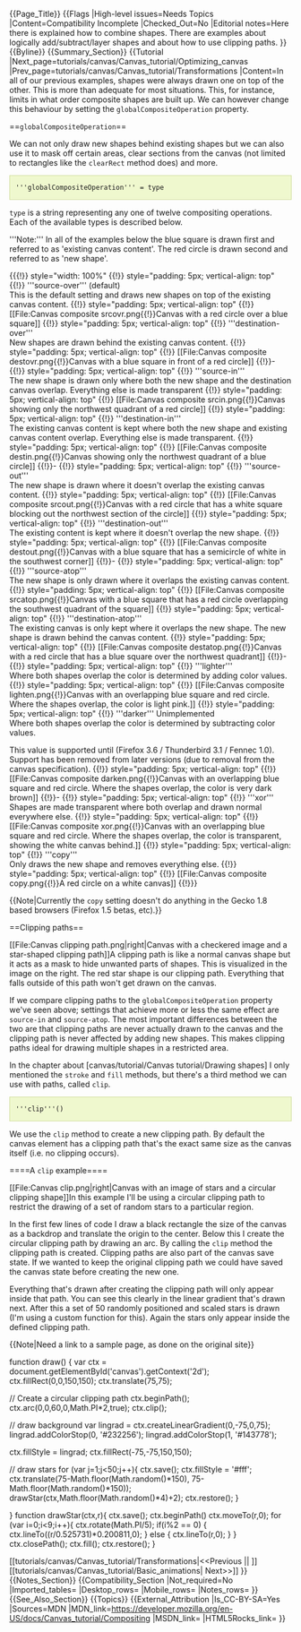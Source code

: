 {{Page_Title}}
{{Flags
|High-level issues=Needs Topics
|Content=Compatibility Incomplete
|Checked_Out=No
|Editorial notes=Here there is explained how to combine shapes. There are examples about logically add/subtract/layer shapes and about how to use clipping paths.
}}
{{Byline}}
{{Summary_Section}}
{{Tutorial
|Next_page=tutorials/canvas/Canvas_tutorial/Optimizing_canvas
|Prev_page=tutorials/canvas/Canvas_tutorial/Transformations
|Content=In all of our previous examples, shapes were always drawn one on top of the other. This is more than adequate for most situations. This, for instance, limits in what order composite shapes are built up. We can however change this behaviour by setting the <code>globalCompositeOperation</code> property.

==<code>globalCompositeOperation</code>==

We can not only draw new shapes behind existing shapes but we can also use it to mask off certain areas, clear sections from the canvas (not limited to rectangles like the <code>clearRect</code> method does) and more.

<div style="border: 1px solid rgb(208, 221, 158); background: rgb(239, 248, 206) none repeat scroll 0% 50%; padding-left: 10px">

<code>'''globalCompositeOperation''' = type</code>

</div>

<code>type</code> is a string representing any one of twelve compositing operations. Each of the available types is described below.

'''Note:''' In all of the examples below the blue square is drawn first and referred to as 'existing canvas content'. The red circle is drawn second and referred to as 'new shape'.

{{{!}} style="width: 100%"
{{!}} style="padding: 5px; vertical-align: top" {{!}}
'''source-over''' (default)<br /> This is the default setting and draws new shapes on top of the existing canvas content.
{{!}} style="padding: 5px; vertical-align: top" {{!}}
[[File:Canvas composite srcovr.png{{!}}Canvas with a red circle over a blue square]]
{{!}} style="padding: 5px; vertical-align: top" {{!}}
'''destination-over'''<br /> New shapes are drawn behind the existing canvas content.
{{!}} style="padding: 5px; vertical-align: top" {{!}}
[[File:Canvas composite destovr.png{{!}}Canvas with a blue square in front of a red circle]]
{{!}}-
{{!}} style="padding: 5px; vertical-align: top" {{!}}
'''source-in'''<br /> The new shape is drawn only where both the new shape and the destination canvas overlap. Everything else is made transparent
{{!}} style="padding: 5px; vertical-align: top" {{!}}
[[File:Canvas composite srcin.png{{!}}Canvas showing only the northwest quadrant of a red circle]]
{{!}} style="padding: 5px; vertical-align: top" {{!}}
'''destination-in'''<br /> The existing canvas content is kept where both the new shape and existing canvas content overlap. Everything else is made transparent.
{{!}} style="padding: 5px; vertical-align: top" {{!}}
[[File:Canvas composite destin.png{{!}}Canvas showing only the northwest quadrant of a blue circle]]
{{!}}-
{{!}} style="padding: 5px; vertical-align: top" {{!}}
'''source-out'''<br /> The new shape is drawn where it doesn't overlap the existing canvas content.
{{!}} style="padding: 5px; vertical-align: top" {{!}}
[[File:Canvas composite srcout.png{{!}}Canvas with a red circle that has a white square blocking out the northwest section of the circle]]
{{!}} style="padding: 5px; vertical-align: top" {{!}}
'''destination-out'''<br /> The existing content is kept where it doesn't overlap the new shape.
{{!}} style="padding: 5px; vertical-align: top" {{!}}
[[File:Canvas composite destout.png{{!}}Canvas with a blue square that has a semicircle of white in the southwest corner]]
{{!}}-
{{!}} style="padding: 5px; vertical-align: top" {{!}}
'''source-atop'''<br /> The new shape is only drawn where it overlaps the existing canvas content.
{{!}} style="padding: 5px; vertical-align: top" {{!}}
[[File:Canvas composite srcatop.png{{!}}Canvas with a blue square that has a red circle overlapping the southwest quadrant of the square]]
{{!}} style="padding: 5px; vertical-align: top" {{!}}
'''destination-atop'''<br /> The existing canvas is only kept where it overlaps the new shape. The new shape is drawn behind the canvas content.
{{!}} style="padding: 5px; vertical-align: top" {{!}}
[[File:Canvas composite destatop.png{{!}}Canvas with a red circle that has a blue square over the northwest quadrant]]
{{!}}-
{{!}} style="padding: 5px; vertical-align: top" {{!}}
'''lighter'''<br /> Where both shapes overlap the color is determined by adding color values.
{{!}} style="padding: 5px; vertical-align: top" {{!}}
[[File:Canvas composite lighten.png{{!}}Canvas with an overlapping blue square and red circle. Where the shapes overlap, the color is light pink.]]
{{!}} style="padding: 5px; vertical-align: top" {{!}}
'''darker''' <span class="unimplementedInline">Unimplemented</span><br /> Where both shapes overlap the color is determined by subtracting color values.

This value is supported until (Firefox 3.6 / Thunderbird 3.1 / Fennec 1.0). Support has been removed from later versions (due to removal from the canvas specification).
{{!}} style="padding: 5px; vertical-align: top" {{!}}
[[File:Canvas composite darken.png{{!}}Canvas with an overlapping blue square and red circle. Where the shapes overlap, the color is very dark brown]]
{{!}}-
{{!}} style="padding: 5px; vertical-align: top" {{!}}
'''xor'''<br /> Shapes are made transparent where both overlap and drawn normal everywhere else.
{{!}} style="padding: 5px; vertical-align: top" {{!}}
[[File:Canvas composite xor.png{{!}}Canvas with an overlapping blue square and red circle. Where the shapes overlap, the color is transparent, showing the white canvas behind.]]
{{!}} style="padding: 5px; vertical-align: top" {{!}}
'''copy'''<br /> Only draws the new shape and removes everything else.
{{!}} style="padding: 5px; vertical-align: top" {{!}}
[[File:Canvas composite copy.png{{!}}A red circle on a white canvas]]
{{!}}}

{{Note|Currently the <code>copy</code> setting doesn't do anything in the Gecko 1.8 based browsers (Firefox 1.5 betas, etc).}}

==Clipping paths==

[[File:Canvas clipping path.png|right|Canvas with a checkered image and a star-shaped clipping path]]A clipping path is like a normal canvas shape but it acts as a mask to hide unwanted parts of shapes. This is visualized in the image on the right. The red star shape is our clipping path. Everything that falls outside of this path won't get drawn on the canvas.

If we compare clipping paths to the <code>globalCompositeOperation</code> property we've seen above; settings that achieve more or less the same effect are <code>source-in</code> and <code>source-atop</code>. The most important differences between the two are that clipping paths are never actually drawn to the canvas and the clipping path is never affected by adding new shapes. This makes clipping paths ideal for drawing multiple shapes in a restricted area.

In the chapter about [canvas/tutorial/Canvas tutorial/Drawing shapes] I only mentioned the <code>stroke</code> and <code>fill</code> methods, but there's a third method we can use with paths, called <code>clip</code>.

<div style="border: 1px solid rgb(208, 221, 158); background: rgb(239, 248, 206) none repeat scroll 0% 50%; padding-left: 10px">

<code>'''clip'''()</code>

</div>

We use the <code>clip</code> method to create a new clipping path. By default the canvas element has a clipping path that's the exact same size as the canvas itself (i.e. no clipping occurs).

====A <code>clip</code> example====

[[File:Canvas clip.png|right|Canvas with an image of stars and a circular clipping shape]]In this example I'll be using a circular clipping path to restrict the drawing of a set of random stars to a particular region.

In the first few lines of code I draw a black rectangle the size of the canvas as a backdrop and translate the origin to the center. Below this I create the circular clipping path by drawing an arc. By calling the <code>clip</code> method the clipping path is created. Clipping paths are also part of the canvas save state. If we wanted to keep the original clipping path we could have saved the canvas state before creating the new one.

Everything that's drawn after creating the clipping path will only appear inside that path. You can see this clearly in the linear gradient that's drawn next. After this a set of 50 randomly positioned and scaled stars is drawn (I'm using a custom function for this). Again the stars only appear inside the defined clipping path.

{{Note|Need a link to a sample page, as done on the original site}}

 function draw() {
   var ctx = document.getElementById('canvas').getContext('2d');
   ctx.fillRect(0,0,150,150);
   ctx.translate(75,75);
 
   // Create a circular clipping path
   ctx.beginPath();
   ctx.arc(0,0,60,0,Math.PI*2,true);
   ctx.clip();
 
   // draw background
   var lingrad = ctx.createLinearGradient(0,-75,0,75);
   lingrad.addColorStop(0, '#232256');
   lingrad.addColorStop(1, '#143778');
   
   ctx.fillStyle = lingrad;
   ctx.fillRect(-75,-75,150,150);
 
   // draw stars
   for (var j=1;j<50;j++){
     ctx.save();
     ctx.fillStyle = '#fff';
     ctx.translate(75-Math.floor(Math.random()*150),
                   75-Math.floor(Math.random()*150));
     drawStar(ctx,Math.floor(Math.random()*4)+2);
     ctx.restore();
   }
   
 }
 function drawStar(ctx,r){
   ctx.save();
   ctx.beginPath()
   ctx.moveTo(r,0);
   for (var i=0;i<9;i++){
     ctx.rotate(Math.PI/5);
     if(i%2 == 0) {
       ctx.lineTo((r/0.525731)*0.200811,0);
     } else {
       ctx.lineTo(r,0);
     }
   }
   ctx.closePath();
   ctx.fill();
   ctx.restore();
 }

[[tutorials/canvas/Canvas_tutorial/Transformations|&lt;&lt;Previous      ||    ]][[tutorials/canvas/Canvas_tutorial/Basic_animations|   Next&gt;&gt;]]
}}
{{Notes_Section}}
{{Compatibility_Section
|Not_required=No
|Imported_tables=
|Desktop_rows=
|Mobile_rows=
|Notes_rows=
}}
{{See_Also_Section}}
{{Topics}}
{{External_Attribution
|Is_CC-BY-SA=Yes
|Sources=MDN
|MDN_link=https://developer.mozilla.org/en-US/docs/Canvas_tutorial/Compositing
|MSDN_link=
|HTML5Rocks_link=
}}